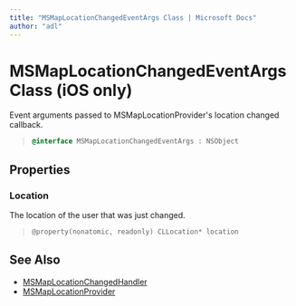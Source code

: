```yaml
---
title: "MSMapLocationChangedEventArgs Class | Microsoft Docs"
author: "adl"
---
```


# MSMapLocationChangedEventArgs Class (iOS only)

Event arguments passed to MSMapLocationProvider's location changed callback.

>```objectivec
> @interface MSMapLocationChangedEventArgs : NSObject
>```

## Properties

### Location

The location of the user that was just changed.

>```objectivec
> @property(nonatomic, readonly) CLLocation* location
>```

## See Also

* [MSMapLocationChangedHandler](msmaplocationchangedhandler-interface.md)
* [MSMapLocationProvider](msmaplocationprovider-class.md)
